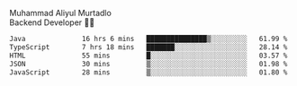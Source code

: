 Muhammad Aliyul Murtadlo
<br>
Backend Developer 👨‍💻
<br>
<!--START_SECTION:waka-->

```txt
Java              16 hrs 6 mins   ███████████████▒░░░░░░░░░   61.99 %
TypeScript        7 hrs 18 mins   ███████░░░░░░░░░░░░░░░░░░   28.14 %
HTML              55 mins         █░░░░░░░░░░░░░░░░░░░░░░░░   03.57 %
JSON              30 mins         ▒░░░░░░░░░░░░░░░░░░░░░░░░   01.98 %
JavaScript        28 mins         ▒░░░░░░░░░░░░░░░░░░░░░░░░   01.80 %
```

<!--END_SECTION:waka-->
